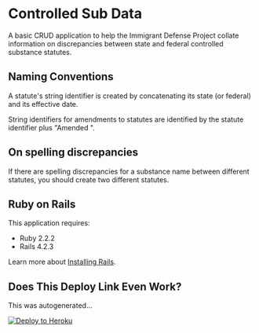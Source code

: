 Controlled Sub Data
================

A basic CRUD application to help the Immigrant Defense Project collate information on discrepancies between state and federal controlled substance statutes.

Naming Conventions
------------------
A statute's string identifier is created by concatenating its state (or federal) and its effective date.

String identifiers for amendments to statutes are identified by the statute identifier plus "Amended <DATE>".

On spelling discrepancies
-------------------------
If there are spelling discrepancies for a substance name between different statutes, you should create two different statutes.


Ruby on Rails
-------------

This application requires:

- Ruby 2.2.2
- Rails 4.2.3

Learn more about [Installing Rails](http://railsapps.github.io/installing-rails.html).

Does This Deploy Link Even Work?
--------------------------------

This was autogenerated...

[![Deploy to Heroku](https://www.herokucdn.com/deploy/button.png)](https://heroku.com/deploy)